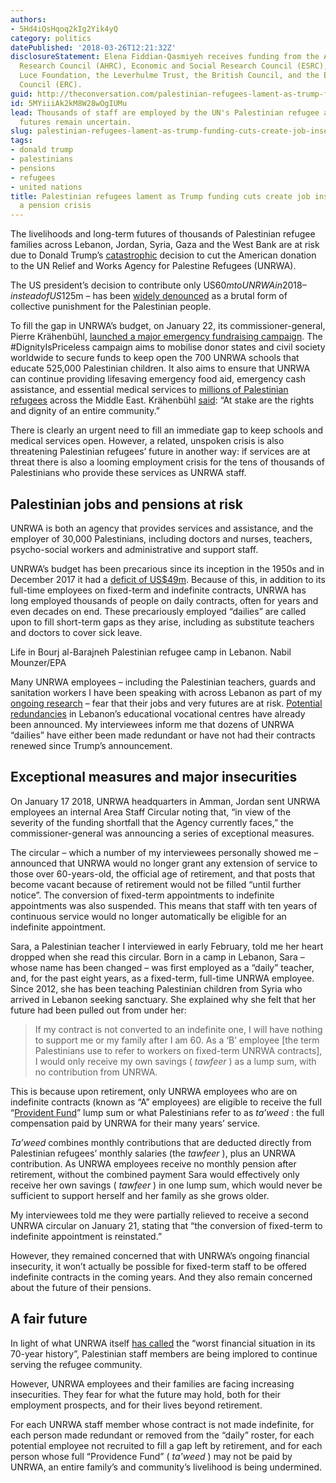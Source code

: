 ```yaml
---
authors:
- 5Hd4iQsHqoq2kIg2Yik4yQ
category: politics
datePublished: '2018-03-26T12:21:32Z'
disclosureStatement: Elena Fiddian-Qasmiyeh receives funding from the Arts and Humanities
  Research Council (AHRC), Economic and Social Research Council (ESRC), the Henry
  Luce Foundation, the Leverhulme Trust, the British Council, and the European Research
  Council (ERC).
guid: http://theconversation.com/palestinian-refugees-lament-as-trump-funding-cuts-create-job-insecurity-and-a-pension-crisis-93447
id: 5MYiiiAk2kM8W28wOgIUMu
lead: Thousands of staff are employed by the UN's Palestinian refugee agency. Their
  futures remain uncertain.
slug: palestinian-refugees-lament-as-trump-funding-cuts-create-job-insecurity-and-a-pension-crisis
tags:
- donald trump
- palestinians
- pensions
- refugees
- united nations
title: Palestinian refugees lament as Trump funding cuts create job insecurity and
  a pension crisis
---
```

The livelihoods and long-term futures of thousands of Palestinian refugee families across Lebanon, Jordan, Syria, Gaza and the West Bank are at risk due to Donald Trump’s [catastrophic](http://www.dailystar.com.lb/News/Lebanon-News/2018/Jan-31/436293-un-appeal-may-be-lifeline-for-palestinian-refugees-after-us-cuts.ashx) decision to cut the American donation to the UN Relief and Works Agency for Palestine Refugees (UNRWA).

The US president’s decision to contribute only US$60m to UNRWA in 2018 – instead of US$125m – has been [widely denounced](https://theconversation.com/trump-cuts-aid-to-palestinian-refugees-and-throws-their-future-into-doubt-90282) as a brutal form of collective punishment for the Palestinian people.

To fill the gap in UNRWA’s budget, on January 22, its commissioner-general, Pierre Krähenbühl, [launched a major emergency fundraising campaign](https://www.unrwa.org/newsroom/press-releases/unrwa-launches-dignity-priceless-global-fundraising-campaign-gaza). The #DignityIsPriceless campaign aims to mobilise donor states and civil society worldwide to secure funds to keep open the 700 UNRWA schools that educate 525,000 Palestinian children. It also aims to ensure that UNRWA can continue providing lifesaving emergency food aid, emergency cash assistance, and essential medical services to [millions of Palestinian refugees](https://www.unrwa.org/newsroom/press-releases/unrwa-launches-us-800-million-emergency-appeal-syria-gaza-and-west-bank) across the Middle East. Krähenbühl [said](https://www.unrwa.org/newsroom/official-statements/statement-unrwa-commissioner-general-pierre-kr%C3%A4henb%C3%BChl-1): “At stake are the rights and dignity of an entire community.” 

There is clearly an urgent need to fill an immediate gap to keep schools and medical services open. However, a related, unspoken crisis is also threatening Palestinian refugees’ future in another way: if services are at threat there is also a looming employment crisis for the tens of thousands of Palestinians who provide these services as UNRWA staff.

## Palestinian jobs and pensions at risk

UNRWA is both an agency that provides services and assistance, and the employer of 30,000 Palestinians, including doctors and nurses, teachers, psycho-social workers and administrative and support staff. 

UNRWA’s budget has been precarious since its inception in the 1950s and in December 2017 it had a [deficit of US$49m](https://www.unrwa.org/newsroom/official-statements/statement-unrwa-commissioner-general-pierre-kr%C3%A4henb%C3%BChl-0). Because of this, in addition to its full-time employees on fixed-term and indefinite contracts, UNRWA has long employed thousands of people on daily contracts, often for years and even decades on end. These precariously employed “dailies” are called upon to fill short-term gaps as they arise, including as substitute teachers and doctors to cover sick leave.

Life in Bourj al-Barajneh Palestinian refugee camp in Lebanon. Nabil Mounzer/EPA

Many UNRWA employees – including the Palestinian teachers, guards and sanitation workers I have been speaking with across Lebanon as part of my [ongoing research](https://refugeehosts.org) – fear that their jobs and very futures are at risk. [Potential redundancies](http://www.dailystar.com.lb/News/Lebanon-News/2018/Jan-31/436293-un-appeal-may-be-lifeline-for-palestinian-refugees-after-us-cuts.ashx) in Lebanon’s educational vocational centres have already been announced. My interviewees inform me that dozens of UNRWA “dailies” have either been made redundant or have not had their contracts renewed since Trump’s announcement.

## Exceptional measures and major insecurities

On January 17 2018, UNRWA headquarters in Amman, Jordan sent UNRWA employees an internal Area Staff Circular noting that, “in view of the severity of the funding shortfall that the Agency currently faces,” the commissioner-general was announcing a series of exceptional measures. 

The circular – which a number of my interviewees personally showed me – announced that UNRWA would no longer grant any extension of service to those over 60-years-old, the official age of retirement, and that posts that become vacant because of retirement would not be filled “until further notice”. The conversion of fixed-term appointments to indefinite appointments was also suspended. This means that staff with ten years of continuous service would no longer automatically be eligible for an indefinite appointment.

Sara, a Palestinian teacher I interviewed in early February, told me her heart dropped when she read this circular. Born in a camp in Lebanon, Sara – whose name has been changed – was first employed as a “daily” teacher, and, for the past eight years, as a fixed-term, full-time UNRWA employee. Since 2012, she has been teaching Palestinian children from Syria who arrived in Lebanon seeking sanctuary. She explained why she felt that her future had been pulled out from under her:

> If my contract is not converted to an indefinite one, I will have nothing to support me or my family after I am 60. As a ‘B’ employee [the term Palestinians use to refer to workers on fixed-term UNRWA contracts], I would only receive my own savings ( _tawfeer_ ) as a lump sum, with no contribution from UNRWA.

This is because upon retirement, only UNRWA employees who are on indefinite contracts (known as “A” employees) are eligible to receive the full “[Provident Fund](https://www.unrwa.org/sites/default/files/pf_report_2013_1.pdf)” lump sum or what Palestinians refer to as _ta’weed_ : the full compensation paid by UNRWA for their many years’ service.

_Ta’weed_ combines monthly contributions that are deducted directly from Palestinian refugees’ monthly salaries (the _tawfeer_ ), plus an UNRWA contribution. As UNRWA employees receive no monthly pension after retirement, without the combined payment Sara would effectively only receive her own savings ( _tawfeer_ ) in one lump sum, which would never be sufficient to support herself and her family as she grows older.

My interviewees told me they were partially relieved to receive a second UNRWA circular on January 21, stating that “the conversion of fixed-term to indefinite appointment is reinstated.”

However, they remained concerned that with UNRWA’s ongoing financial insecurity, it won’t actually be possible for fixed-term staff to be offered indefinite contracts in the coming years. And they also remain concerned about the future of their pensions.

## A fair future

In light of what UNRWA itself [has called](https://www.unrwa.org/newsroom/press-releases/their-dreams-fly-high-unrwa-students-fly-thousands-kites-demanding-their) the “worst financial situation in its 70-year history”, Palestinian staff members are being implored to continue serving the refugee community.

However, UNRWA employees and their families are facing increasing insecurities. They fear for what the future may hold, both for their employment prospects, and for their lives beyond retirement. 

For each UNRWA staff member whose contract is not made indefinite, for each person made redundant or removed from the “daily” roster, for each potential employee not recruited to fill a gap left by retirement, and for each person whose full “Providence Fund” ( _ta'weed_ ) may not be paid by UNRWA, an entire family’s and community’s livelihood is being undermined.